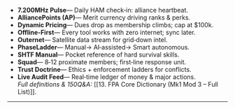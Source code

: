 - **7.200MHz Pulse**— Daily HAM check‑in: alliance heartbeat.  
- **AlliancePoints (AP)**— Merit currency driving ranks & perks.  
- **Dynamic Pricing**— Dues drop as membership climbs; cap at $100k.  
- **Offline‑First**— Every tool works with zero internet; sync later.  
- **Outernet**— Satellite data stream for grid‑down intel.  
- **PhaseLadder**— Manual→ AI‑assisted→ Smart autonomous.  
- **SHTF Manual**— Pocket reference of hard survival skills.  
- **Squad**— 8‑12 proximate members; first‑line response unit.  
- **Trust Doctrine**— Ethics + enforcement ladders for conflicts.  
- **Live Audit Feed**— Real‑time ledger of money & major actions.  
_Full definitions & 150Q&A:_ [[13. FPA Core Dictionary (Mk1 Mod 3 – Full List)]].  
---